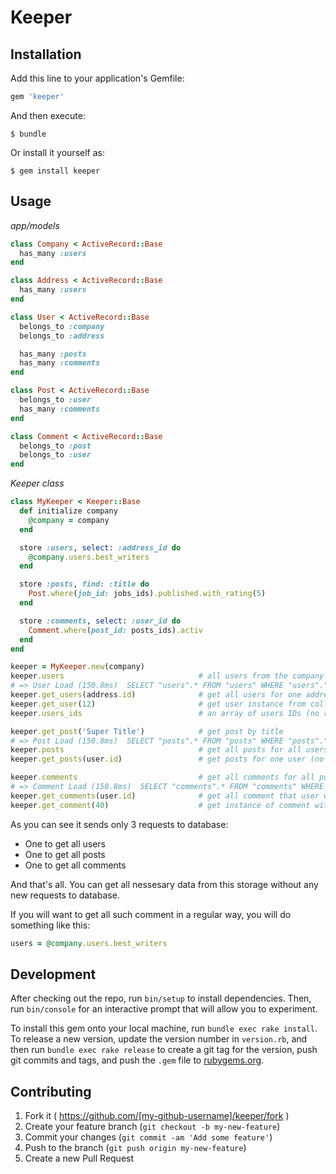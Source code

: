 # Keeper

## Installation

Add this line to your application's Gemfile:

```ruby
gem 'keeper'
```

And then execute:

    $ bundle

Or install it yourself as:

    $ gem install keeper

## Usage

*app/models*
```ruby
class Company < ActiveRecord::Base
  has_many :users
end

class Address < ActiveRecord::Base
  has_many :users
end

class User < ActiveRecord::Base
  belongs_to :company
  belongs_to :address

  has_many :posts
  has_many :comments
end

class Post < ActiveRecord::Base
  belongs_to :user
  has_many :comments
end

class Comment < ActiveRecord::Base
  belongs_to :post
  belongs_to :user
end
```

*Keeper class*
```ruby
class MyKeeper < Keeper::Base
  def initialize company
    @company = company
  end

  store :users, select: :address_id do
    @company.users.best_writers
  end

  store :posts, find: :title do
    Post.where(job_id: jobs_ids).published.with_rating(5)
  end

  store :comments, select: :user_id do
    Comment.where(post_id: posts_ids).activ
  end
end

keeper = MyKeeper.new(company)
keeper.users                              # all users from the company
# => User Load (150.8ms)  SELECT "users".* FROM "users" WHERE "users"."company_id" = 1
keeper.get_users(address.id)              # get all users for one address (no request)
keeper.get_user(12)                       # get user instance from collection by ID (no request)
keeper.users_ids                          # an array of users IDs (no request)

keeper.get_post('Super Title')            # get post by title
# => Post Load (150.8ms)  SELECT "posts".* FROM "posts" WHERE "posts"."user_id" IN (1,2,3,4,5, .... , 500)
keeper.posts                              # get all posts for all users (no request)
keeper.get_posts(user.id)                 # get posts for one user (no request)

keeper.comments                           # get all comments for all posts
# => Comment Load (150.8ms)  SELECT "comments".* FROM "comments" WHERE "comments"."post_id" IN (1,2,3,4,5, .... , 3000)
keeper.get_comments(user.id)              # get all comment that user with a given ID has left (no request)
keeper.get_comment(40)                    # get instance of comment with ID 40 (no request)
```

As you can see it sends only 3 requests to database:
- One to get all users
- One to get all posts
- One to get all comments

And that's all. You can get all nessesary data from this storage without any new requests to database.

If you will want to get all such comment in a regular way, you will do something like this:

```ruby
users = @company.users.best_writers

```
## Development

After checking out the repo, run `bin/setup` to install dependencies. Then, run `bin/console` for an interactive prompt that will allow you to experiment.

To install this gem onto your local machine, run `bundle exec rake install`. To release a new version, update the version number in `version.rb`, and then run `bundle exec rake release` to create a git tag for the version, push git commits and tags, and push the `.gem` file to [rubygems.org](https://rubygems.org).

## Contributing

1. Fork it ( https://github.com/[my-github-username]/keeper/fork )
2. Create your feature branch (`git checkout -b my-new-feature`)
3. Commit your changes (`git commit -am 'Add some feature'`)
4. Push to the branch (`git push origin my-new-feature`)
5. Create a new Pull Request
